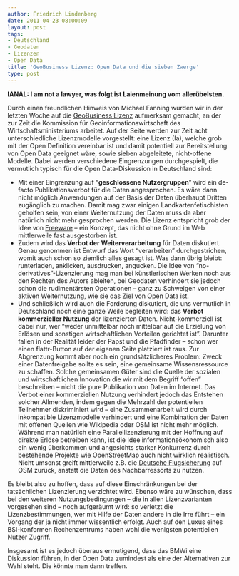 ```yaml
---
author: Friedrich Lindenberg
date: 2011-04-23 08:00:09
layout: post
tags:
- Deutschland
- Geodaten
- Lizenzen
- Open Data
title: 'GeoBusiness Lizenz: Open Data und die sieben Zwerge'
type: post
---
```


**IANAL: I am not a lawyer, was folgt ist Laienmeinung vom allerübelsten.**

Durch einen freundlichen Hinweis von Michael Fanning wurden wir in der letzten Woche auf die [GeoBusiness Lizenz](http://www.geolizenz.org/) aufmerksam gemacht, an der zur Zeit die Kommission für Geoinformationswirtschaft des Wirtschaftsministeriums arbeitet. Auf der Seite werden zur Zeit acht unterschiedliche Lizenzmodelle vorgestellt: eine Lizenz (Ia), welche grob mit der Open Definition vereinbar ist und damit potentiell zur Bereitstellung von Open Data geeignet wäre, sowie sieben abgeleitete, nicht-offene Modelle. Dabei werden verschiedene Eingrenzungen durchgespielt, die vermutlich typisch für die Open Data-Diskussion in Deutschland sind:

  * Mit einer Eingrenzung auf “**geschlossene Nutzergruppen**” wird ein de-facto Publikationsverbot für die Daten angesprochen. Es wäre dann nicht möglich Anwendungen auf der Basis der Daten überhaupt Dritten zugänglich zu machen. Damit mag zwar einigen Landkartenfetischisten geholfen sein, von einer Weiternutzung der Daten muss da aber natürlich nicht mehr gesprochen werden. Die Lizenz entspricht grob der Idee von [Freeware](http://de.wikipedia.org/wiki/Freeware) – ein Konzept, das nicht ohne Grund im Web mittlerweile fast ausgestorben ist.
  * Zudem wird das **Verbot der Weiterverarbeitung** für Daten diskutiert. Genau genommen ist Entwurf das Wort “verarbeiten” durchgestrichen, womit auch schon so ziemlich alles gesagt ist. Was dann übrig bleibt: runterladen, anklicken, ausdrucken, angucken. Die Idee von “no-derivatives”-Lizenzierung mag man bei künstlerischen Werken noch aus den Rechten des Autors ableiten, bei Geodaten verhindert sie jedoch schon die rudimentärsten Operationen – ganz zu Schweigen von einer aktiven Weiternutzung, wie sie das Ziel von Open Data ist.
  * Und schließlich wird auch die Forderung diskutiert, die uns vermutlich in Deutschland noch eine ganze Weile begleiten wird: das **Verbot kommerzieller Nutzung** der lizenzierten Daten. Nicht-kommerziell ist dabei nur, wer “weder unmittelbar noch mittelbar auf die Erzielung von Erlösen und sonstigen wirtschaftlichen Vorteilen gerichtet ist”. Darunter fallen in der Realität leider der Papst und die Pfadfinder – schon wer einen flattr-Button auf der eigenen Seite platziert ist raus. Zur Abgrenzung kommt aber noch ein grundsätzlicheres Problem: Zweck einer Datenfreigabe sollte es sein, eine gemeinsame Wissensressource zu schaffen. Solche gemeinsamen Güter sind die Quelle der sozialen und wirtschaftlichen Innovation die wir mit dem Begriff “offen” beschreiben – nicht die pure Publikation von Daten im Internet. Das Verbot einer kommerziellen Nutzung verhindert jedoch das Entstehen solcher Allmenden, indem gegen die Mehrzahl der potentiellen Teilnehmer diskriminiert wird – eine Zusammenarbeit wird durch inkompatible Lizenzmodelle verhindert und eine Kombination der Daten mit offenen Quellen wie Wikipedia oder OSM ist nicht mehr möglich. Während man natürlich eine Parallellizenzierung mit der Hoffnung auf direkte Erlöse betreiben kann, ist die Idee informationsökonomisch also ein wenig überkommen und angesichts starker Konkurrenz durch bestehende Projekte wie OpenStreetMap auch nicht wirklich realistisch. Nicht umsonst greift mittlerweile z.B. die [Deutsche Flugsicherung](http://www.dfs.de/dfs/internet_2008/module/fliegen_und_umwelt/deutsch/fliegen_und_umwelt/flugverlaeufe/index.html) auf OSM zurück, anstatt die Daten des Nachbarressorts zu nutzen.

Es bleibt also zu hoffen, dass auf diese Einschränkungen bei der tatsächlichen Lizenzierung verzichtet wird. Ebenso wäre zu wünschen, dass bei den weiteren Nutzungsbedingungen – die in allen Lizenzvarianten vorgesehen sind – noch aufgeräumt wird: so verletzt die Lizenzbestimmungen, wer mit Hilfe der Daten andere in die Irre führt – ein Vorgang der ja nicht immer wissentlich erfolgt. Auch auf den Luxus eines BSI-konformen Rechenzentrums haben wohl die wenigsten potentiellen Nutzer Zugriff.

Insgesamt ist es jedoch überaus ermutigend, dass das BMWi eine Diskussion führen, in der Open Data zumindest als eine der Alternativen zur Wahl steht. Die könnte man dann treffen.